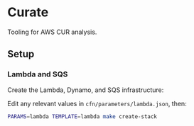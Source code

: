 # Curate

Tooling for AWS CUR analysis.

## Setup

### Lambda and SQS

Create the Lambda, Dynamo, and SQS infrastructure:

Edit any relevant values in `cfn/parameters/lambda.json`, then:

```bash
PARAMS=lambda TEMPLATE=lambda make create-stack
```
